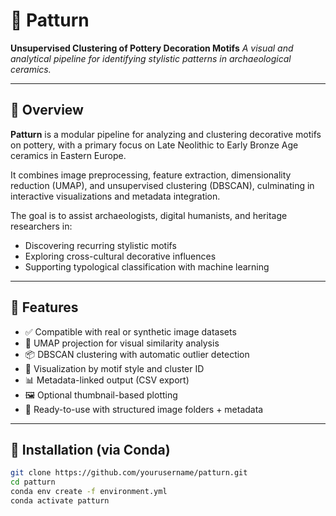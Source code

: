 # 🏺 Patturn

**Unsupervised Clustering of Pottery Decoration Motifs**
_A visual and analytical pipeline for identifying stylistic patterns in archaeological ceramics._

---

## 📖 Overview

**Patturn** is a modular pipeline for analyzing and clustering decorative motifs on pottery, with a primary focus on Late Neolithic to Early Bronze Age ceramics in Eastern Europe.

It combines image preprocessing, feature extraction, dimensionality reduction (UMAP), and unsupervised clustering (DBSCAN), culminating in interactive visualizations and metadata integration.

The goal is to assist archaeologists, digital humanists, and heritage researchers in:

- Discovering recurring stylistic motifs
- Exploring cross-cultural decorative influences
- Supporting typological classification with machine learning

---

## 🧪 Features

- ✅ Compatible with real or synthetic image datasets
- 🧠 UMAP projection for visual similarity analysis
- 📦 DBSCAN clustering with automatic outlier detection
- 🎨 Visualization by motif style and cluster ID
- 📊 Metadata-linked output (CSV export)
- 🖼️ Optional thumbnail-based plotting
- 📁 Ready-to-use with structured image folders + metadata

---

## 🔧 Installation (via Conda)

```bash
git clone https://github.com/yourusername/patturn.git
cd patturn
conda env create -f environment.yml
conda activate patturn
